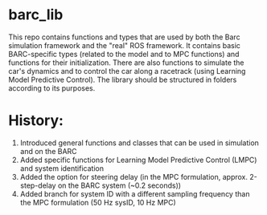 # barc_lib

This repo contains functions and types that are used by both the Barc simulation framework and the "real" ROS framework.
It contains basic BARC-specific types (related to the model and to MPC functions) and functions for their initialization. There are also functions to simulate the car's dynamics and to control the car along a racetrack (using Learning Model Predictive Control).
The library should be structured in folders according to its purposes.

History:
========
1. Introduced general functions and classes that can be used in simulation and on the BARC
2. Added specific functions for Learning Model Predictive Control (LMPC) and system identification
3. Added the option for steering delay (in the MPC formulation, approx. 2-step-delay on the BARC system (~0.2 seconds))
4. Added branch for system ID with a different sampling frequency than the MPC formulation (50 Hz sysID, 10 Hz MPC)